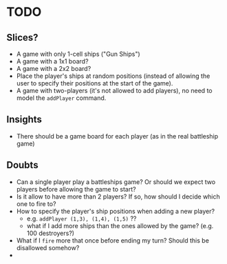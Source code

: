 # TODO

## Slices?
* A game with only 1-cell ships ("Gun Ships")
* A game with a 1x1 board?
* A game with a 2x2 board?
* Place the player's ships at random positions (instead of allowing the user to specify their positions at the start of the game).
* A game with two-players (it's not allowed to add players), no need to model the `addPlayer` command.

## Insights
* There should be a game board for each player (as in the real battleship game)

## Doubts
* Can a single player play a battleships game? Or should we expect two players before allowing the game to start?
* Is it allow to have more than 2 players? If so, how should I decide which one to fire to?
* How to specify the player's ship positions when adding a new player? 
  * e.g. `addPlayer (1,3), (1,4), (1,5)` ??
  * what if I add more ships than the ones allowed by the game? (e.g. 100 destroyers?)
* What if I `fire` more that once before ending my turn? Should this be disallowed somehow?
* 
